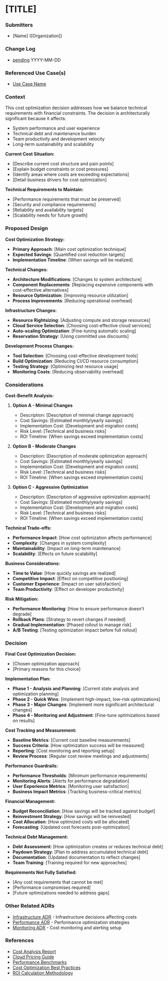 # [TITLE]

### Submitters
*   [Name] ([Organization])

### Change Log
*   [pending](URL) YYYY-MM-DD

### Referenced Use Case(s)
*   [Use Case Name](URL)

### Context
This cost optimization decision addresses how we balance technical requirements with financial constraints. The decision is architecturally significant because it affects:

- System performance and user experience
- Technical debt and maintenance burden
- Team productivity and development velocity
- Long-term sustainability and scalability

**Current Cost Situation:**
- [Describe current cost structure and pain points]
- [Explain budget constraints or cost pressures]
- [Identify areas where costs are exceeding expectations]
- [Detail business drivers for cost optimization]

**Technical Requirements to Maintain:**
- [Performance requirements that must be preserved]
- [Security and compliance requirements]
- [Reliability and availability targets]
- [Scalability needs for future growth]

### Proposed Design
**Cost Optimization Strategy:**
- **Primary Approach**: [Main cost optimization technique]
- **Expected Savings**: [Quantified cost reduction targets]
- **Implementation Timeline**: [When savings will be realized]

**Technical Changes:**
- **Architecture Modifications**: [Changes to system architecture]
- **Component Replacements**: [Replacing expensive components with cost-effective alternatives]
- **Resource Optimization**: [Improving resource utilization]
- **Process Improvements**: [Reducing operational overhead]

**Infrastructure Changes:**
- **Resource Rightsizing**: [Adjusting compute and storage resources]
- **Cloud Service Selection**: [Choosing cost-effective cloud services]
- **Auto-scaling Optimization**: [Fine-tuning automatic scaling]
- **Reservation Strategy**: [Using committed use discounts]

**Development Process Changes:**
- **Tool Selection**: [Choosing cost-effective development tools]
- **Build Optimization**: [Reducing CI/CD resource consumption]
- **Testing Strategy**: [Optimizing test resource usage]
- **Monitoring Costs**: [Reducing observability overhead]

### Considerations
**Cost-Benefit Analysis:**
1. **Option A - Minimal Changes**
   - Description: [Description of minimal change approach]
   - Cost Savings: [Estimated monthly/yearly savings]
   - Implementation Cost: [Development and migration costs]
   - Risk Level: [Technical and business risks]
   - ROI Timeline: [When savings exceed implementation costs]

2. **Option B - Moderate Changes**
   - Description: [Description of moderate optimization approach]
   - Cost Savings: [Estimated monthly/yearly savings]
   - Implementation Cost: [Development and migration costs]
   - Risk Level: [Technical and business risks]
   - ROI Timeline: [When savings exceed implementation costs]

3. **Option C - Aggressive Optimization**
   - Description: [Description of aggressive optimization approach]
   - Cost Savings: [Estimated monthly/yearly savings]
   - Implementation Cost: [Development and migration costs]
   - Risk Level: [Technical and business risks]
   - ROI Timeline: [When savings exceed implementation costs]

**Technical Trade-offs:**
- **Performance Impact**: [How cost optimization affects performance]
- **Complexity**: [Changes in system complexity]
- **Maintainability**: [Impact on long-term maintenance]
- **Scalability**: [Effects on future scalability]

**Business Considerations:**
- **Time to Value**: [How quickly savings are realized]
- **Competitive Impact**: [Effect on competitive positioning]
- **Customer Experience**: [Impact on user satisfaction]
- **Team Productivity**: [Effect on developer productivity]

**Risk Mitigation:**
- **Performance Monitoring**: [How to ensure performance doesn't degrade]
- **Rollback Plans**: [Strategy to revert changes if needed]
- **Gradual Implementation**: [Phased rollout to manage risk]
- **A/B Testing**: [Testing optimization impact before full rollout]

### Decision
**Final Cost Optimization Decision:**
- [Chosen optimization approach]
- [Primary reasons for this choice]

**Implementation Plan:**
- **Phase 1 - Analysis and Planning**: [Current state analysis and optimization planning]
- **Phase 2 - Quick Wins**: [Implement high-impact, low-risk optimizations]
- **Phase 3 - Major Changes**: [Implement more significant architectural changes]
- **Phase 4 - Monitoring and Adjustment**: [Fine-tune optimizations based on results]

**Cost Tracking and Measurement:**
- **Baseline Metrics**: [Current cost baseline measurements]
- **Success Criteria**: [How optimization success will be measured]
- **Reporting**: [Cost monitoring and reporting setup]
- **Review Process**: [Regular cost review meetings and adjustments]

**Performance Guardrails:**
- **Performance Thresholds**: [Minimum performance requirements]
- **Monitoring Alerts**: [Alerts for performance degradation]
- **User Experience Metrics**: [Monitoring user satisfaction]
- **Business Impact Metrics**: [Tracking business-critical metrics]

**Financial Management:**
- **Budget Reconciliation**: [How savings will be tracked against budget]
- **Reinvestment Strategy**: [How savings will be reinvested]
- **Cost Allocation**: [How optimized costs will be allocated]
- **Forecasting**: [Updated cost forecasts post-optimization]

**Technical Debt Management:**
- **Debt Assessment**: [How optimization creates or reduces technical debt]
- **Paydown Strategy**: [Plan to address accumulated technical debt]
- **Documentation**: [Updated documentation to reflect changes]
- **Team Training**: [Training required for new approaches]

**Requirements Not Fully Satisfied:**
- [Any cost requirements that cannot be met]
- [Performance compromises required]
- [Future optimizations needed to address gaps]

### Other Related ADRs
*   [Infrastructure ADR](URL) - Infrastructure decisions affecting costs
*   [Performance ADR](URL) - Performance optimization strategies
*   [Monitoring ADR](URL) - Cost monitoring and alerting setup

### References
*   [Cost Analysis Report](URL)
*   [Cloud Pricing Guide](URL)
*   [Performance Benchmarks](URL)
*   [Cost Optimization Best Practices](URL)
*   [ROI Calculation Methodology](URL)